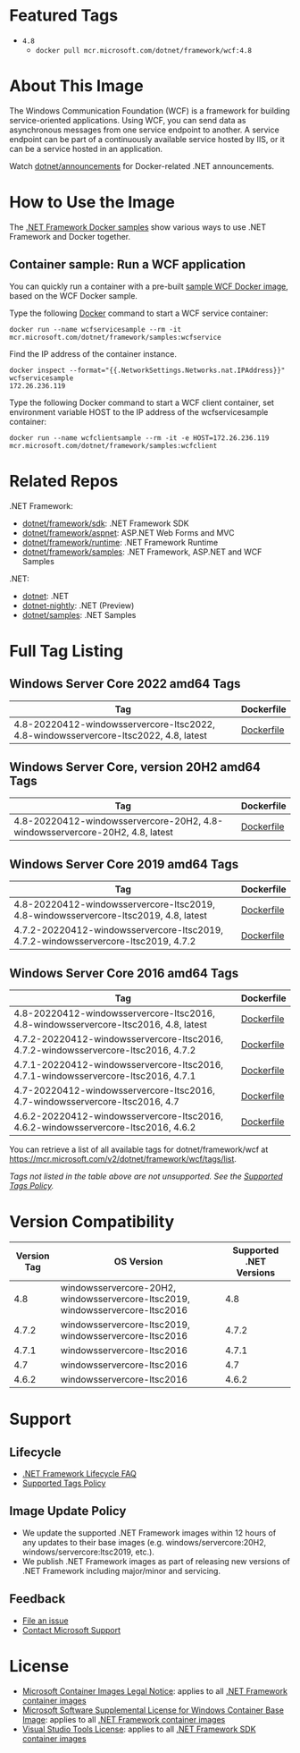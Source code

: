 # Featured Tags

* `4.8`
  * `docker pull mcr.microsoft.com/dotnet/framework/wcf:4.8`

# About This Image

The Windows Communication Foundation (WCF) is a framework for building service-oriented applications. Using WCF, you can send data as asynchronous messages from one service endpoint to another. A service endpoint can be part of a continuously available service hosted by IIS, or it can be a service hosted in an application.

Watch [dotnet/announcements](https://github.com/dotnet/announcements/labels/Docker) for Docker-related .NET announcements.

# How to Use the Image

The [.NET Framework Docker samples](https://github.com/microsoft/dotnet-framework-docker/blob/main/samples/README.md) show various ways to use .NET Framework and Docker together.

## Container sample: Run a WCF application
You can quickly run a container with a pre-built [sample WCF Docker image](https://hub.docker.com/_/microsoft-dotnet-framework-samples/), based on the WCF Docker sample.

Type the following [Docker](https://www.docker.com/products/docker) command to start a WCF service container:

```console
docker run --name wcfservicesample --rm -it mcr.microsoft.com/dotnet/framework/samples:wcfservice
```

Find the IP address of the container instance.

```console
docker inspect --format="{{.NetworkSettings.Networks.nat.IPAddress}}" wcfservicesample
172.26.236.119
```

Type the following Docker command to start a WCF client container, set environment variable HOST to the IP address of the wcfservicesample container:

```console
docker run --name wcfclientsample --rm -it -e HOST=172.26.236.119 mcr.microsoft.com/dotnet/framework/samples:wcfclient
```

# Related Repos

.NET Framework:

* [dotnet/framework/sdk](https://hub.docker.com/_/microsoft-dotnet-framework-sdk/): .NET Framework SDK
* [dotnet/framework/aspnet](https://hub.docker.com/_/microsoft-dotnet-framework-aspnet/): ASP.NET Web Forms and MVC
* [dotnet/framework/runtime](https://hub.docker.com/_/microsoft-dotnet-framework-runtime/): .NET Framework Runtime
* [dotnet/framework/samples](https://hub.docker.com/_/microsoft-dotnet-framework-samples/): .NET Framework, ASP.NET and WCF Samples

.NET:

* [dotnet](https://hub.docker.com/_/microsoft-dotnet/): .NET
* [dotnet-nightly](https://hub.docker.com/_/microsoft-dotnet-nightly/): .NET (Preview)
* [dotnet/samples](https://hub.docker.com/_/microsoft-dotnet-samples/): .NET Samples

# Full Tag Listing

## Windows Server Core 2022 amd64 Tags
Tag | Dockerfile
---------| ---------------
4.8-20220412-windowsservercore-ltsc2022, 4.8-windowsservercore-ltsc2022, 4.8, latest | [Dockerfile](https://github.com/microsoft/dotnet-framework-docker/blob/main/src/wcf/4.8/windowsservercore-ltsc2022/Dockerfile)

## Windows Server Core, version 20H2 amd64 Tags
Tag | Dockerfile
---------| ---------------
4.8-20220412-windowsservercore-20H2, 4.8-windowsservercore-20H2, 4.8, latest | [Dockerfile](https://github.com/microsoft/dotnet-framework-docker/blob/main/src/wcf/4.8/windowsservercore-20H2/Dockerfile)

## Windows Server Core 2019 amd64 Tags
Tag | Dockerfile
---------| ---------------
4.8-20220412-windowsservercore-ltsc2019, 4.8-windowsservercore-ltsc2019, 4.8, latest | [Dockerfile](https://github.com/microsoft/dotnet-framework-docker/blob/main/src/wcf/4.8/windowsservercore-ltsc2019/Dockerfile)
4.7.2-20220412-windowsservercore-ltsc2019, 4.7.2-windowsservercore-ltsc2019, 4.7.2 | [Dockerfile](https://github.com/microsoft/dotnet-framework-docker/blob/main/src/wcf/4.7.2/windowsservercore-ltsc2019/Dockerfile)

## Windows Server Core 2016 amd64 Tags
Tag | Dockerfile
---------| ---------------
4.8-20220412-windowsservercore-ltsc2016, 4.8-windowsservercore-ltsc2016, 4.8, latest | [Dockerfile](https://github.com/microsoft/dotnet-framework-docker/blob/main/src/wcf/4.8/windowsservercore-ltsc2016/Dockerfile)
4.7.2-20220412-windowsservercore-ltsc2016, 4.7.2-windowsservercore-ltsc2016, 4.7.2 | [Dockerfile](https://github.com/microsoft/dotnet-framework-docker/blob/main/src/wcf/4.7.2/windowsservercore-ltsc2016/Dockerfile)
4.7.1-20220412-windowsservercore-ltsc2016, 4.7.1-windowsservercore-ltsc2016, 4.7.1 | [Dockerfile](https://github.com/microsoft/dotnet-framework-docker/blob/main/src/wcf/4.7.1/windowsservercore-ltsc2016/Dockerfile)
4.7-20220412-windowsservercore-ltsc2016, 4.7-windowsservercore-ltsc2016, 4.7 | [Dockerfile](https://github.com/microsoft/dotnet-framework-docker/blob/main/src/wcf/4.7/windowsservercore-ltsc2016/Dockerfile)
4.6.2-20220412-windowsservercore-ltsc2016, 4.6.2-windowsservercore-ltsc2016, 4.6.2 | [Dockerfile](https://github.com/microsoft/dotnet-framework-docker/blob/main/src/wcf/4.6.2/windowsservercore-ltsc2016/Dockerfile)

You can retrieve a list of all available tags for dotnet/framework/wcf at https://mcr.microsoft.com/v2/dotnet/framework/wcf/tags/list.
<!--End of generated tags-->

*Tags not listed in the table above are not unsupported. See the [Supported Tags Policy](https://github.com/microsoft/dotnet-framework-docker/blob/main/documentation/supported-tags.md).*

# Version Compatibility

Version Tag | OS Version | Supported .NET Versions
-- | -- | --
4.8 | windowsservercore-20H2, windowsservercore-ltsc2019, windowsservercore-ltsc2016 | 4.8
4.7.2 | windowsservercore-ltsc2019, windowsservercore-ltsc2016 | 4.7.2
4.7.1 | windowsservercore-ltsc2016 | 4.7.1
4.7 | windowsservercore-ltsc2016 | 4.7
4.6.2 | windowsservercore-ltsc2016 | 4.6.2

# Support

## Lifecycle

* [.NET Framework Lifecycle FAQ](https://support.microsoft.com/help/17455/lifecycle-faq-net-framework)
* [Supported Tags Policy](https://github.com/microsoft/dotnet-framework-docker/blob/main/documentation/supported-tags.md)

## Image Update Policy

* We update the supported .NET Framework images within 12 hours of any updates to their base images (e.g. windows/servercore:20H2, windows/servercore:ltsc2019, etc.).
* We publish .NET Framework images as part of releasing new versions of .NET Framework including major/minor and servicing.

## Feedback

* [File an issue](https://github.com/microsoft/dotnet-framework-docker/issues/new/choose)
* [Contact Microsoft Support](https://support.microsoft.com/contactus/)

# License

* [Microsoft Container Images Legal Notice](https://aka.ms/mcr/osslegalnotice): applies to all [.NET Framework container images](https://hub.docker.com/_/microsoft-dotnet-framework/)
* [Microsoft Software Supplemental License for Windows Container Base Image](https://hub.docker.com/_/microsoft-windows-servercore/): applies to all [.NET Framework container images](https://hub.docker.com/_/microsoft-dotnet-framework/)
* [Visual Studio Tools License](https://visualstudio.microsoft.com/license-terms/mlt031519/): applies to all [.NET Framework SDK container images](https://hub.docker.com/_/microsoft-dotnet-framework-sdk/)
